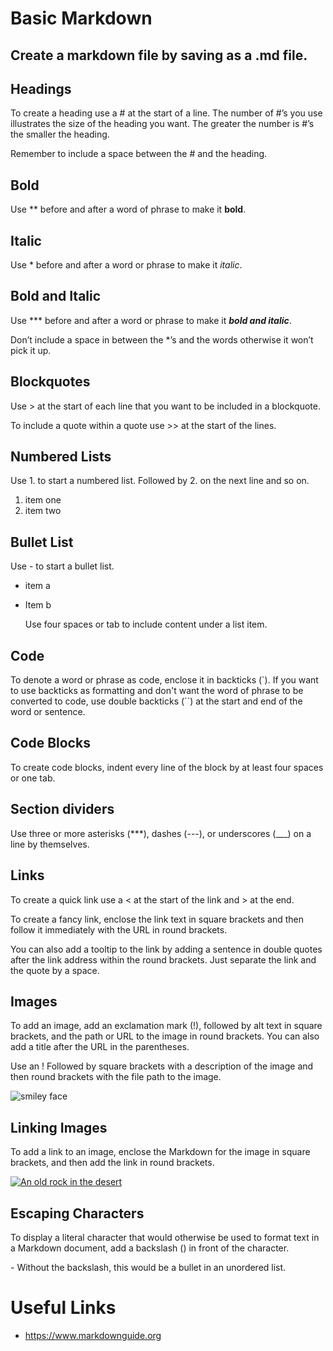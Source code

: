 # Basic Markdown

## Create a markdown file by saving as a .md file.

## Headings
To create a heading use a # at the start of a line. The number of #’s you use illustrates the size of the heading you want. The greater the number is #’s the smaller the heading.

Remember to include a space between the # and the heading.

## Bold
Use ** before and after a word of phrase to make it **bold**.

## Italic
Use * before and after a word or phrase to make it *italic*.

## Bold and Italic
Use *** before and after a word or phrase to make it ***bold and italic***.

Don’t include a space in between the *’s and the words otherwise it won’t pick it up.

## Blockquotes
Use > at the start of each line that you want to be included in a blockquote. 

To include a quote within a quote use >> at the start of the lines.

## Numbered Lists

Use 1. to start a numbered list. Followed by 2. on the next line and so on.

1. item one
2. item two

## Bullet List
Use - to start a bullet list.

* item a
* Item b
    
    Use four spaces or tab to include content under a list item.

## Code
To denote a word or phrase as code, enclose it in backticks (`).
If you want to use backticks as formatting and don't want the word of phrase to be converted to code, use double backticks (``) at the start and end of the word or sentence.

## Code Blocks
To create code blocks, indent every line of the block by at least four spaces or one tab.

## Section dividers
Use three or more asterisks (***), dashes (---), or underscores (___) on a line by themselves.

## Links
To create a quick link use a < at the start of the link and > at the end.

To create a fancy link, enclose the link text in square brackets and then follow it immediately with the URL in round brackets.

You can also add a tooltip to the link by adding a sentence in double quotes after the link address within the round brackets. Just separate the link and the quote by a space.

## Images
To add an image, add an exclamation mark (!), followed by alt text in square brackets, and the path or URL to the image in round brackets.
You can also add a title after the URL in the parentheses.

Use an ! Followed by square brackets with a description of the image and then round brackets with the file path to the image.

![smiley face](https://github.com/dinkwiz/hello-world/blob/master/Smiley-face.JPG)

## Linking Images
To add a link to an image, enclose the Markdown for the image in square brackets, and then add the link in round brackets.

[![An old rock in the desert](/assets/images/shiprock.jpg "Shiprock, New Mexico by Beau Rogers")](https://www.flickr.com/photos/beaurogers/31833779864/in/photolist-Qv3rFw-34mt9F-a9Cmfy-5Ha3Zi-9msKdv-o3hgjr-hWpUte-4WMsJ1-KUQ8N-deshUb-vssBD-6CQci6-8AFCiD-zsJWT-nNfsgB-dPDwZJ-bn9JGn-5HtSXY-6CUhAL-a4UTXB-ugPum-KUPSo-fBLNm-6CUmpy-4WMsc9-8a7D3T-83KJev-6CQ2bK-nNusHJ-a78rQH-nw3NvT-7aq2qf-8wwBso-3nNceh-ugSKP-4mh4kh-bbeeqH-a7biME-q3PtTf-brFpgb-cg38zw-bXMZc-nJPELD-f58Lmo-bXMYG-bz8AAi-bxNtNT-bXMYi-bXMY6-bXMYv)

## Escaping Characters
To display a literal character that would otherwise be used to format text in a Markdown document, add a backslash (\) in front of the character.

\- Without the backslash, this would be a bullet in an unordered list.


# Useful Links

- https://www.markdownguide.org
